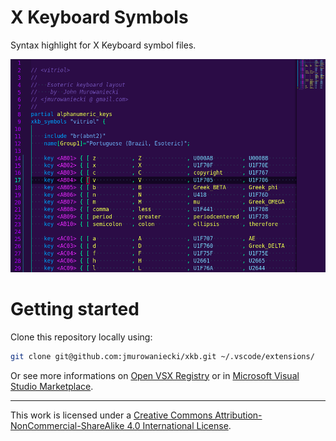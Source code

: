# X Keyboard Symbols

[cc-by-nc-sa]: http://creativecommons.org/licenses/by-nc-sa/4.0/

Syntax highlight for X Keyboard symbol files.

![](assets/screenshot.png)


# Getting started

Clone this repository locally using:

```sh
git clone git@github.com:jmurowaniecki/xkb.git ~/.vscode/extensions/
```

Or see more informations on [Open VSX Registry](https://open-vsx.org/extension/CompilouIT/xkb) or in [Microsoft Visual Studio Marketplace](https://marketplace.visualstudio.com/items?itemName=CompilouIT.xkb).

---

This work is licensed under a
[Creative Commons Attribution-NonCommercial-ShareAlike 4.0 International License][cc-by-nc-sa].

